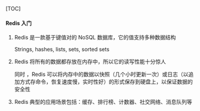 [TOC]

#### Redis 入门

1. Redis 是一款基于键值对的 NoSQL 数据库，它的值支持多种数据结构

   Strings, hashes, lists, sets, sorted sets

2. Redis 将所有的数据都存放在内存中，所以它的读写性能十分惊人

   同时 ，Redis 可以将内存中的数据以快照（几个小时更新一次）或日志（以追加方式存命令，恢复速度慢，实时性好）的形式保存到硬盘上，以保证数据的安全性

3. Redis 典型的应用场景包括：缓存、排行榜、计数器、社交网络、消息队列等

